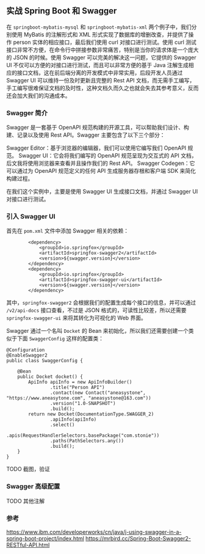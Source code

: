## 实战 Spring Boot 和 Swagger

在 `springboot-mybatis-mysql` 和 `springboot-mybatis-xml` 两个例子中，我们分别使用 MyBatis 的注解形式和 XML 形式实现了数据库的增删改查，并提供了操作 person 实体的相应接口，最后我们使用 curl 对接口进行测试。使用 curl 测试接口非常不方便，在命令行中拼接参数非常痛苦，特别是当你的请求体是一个庞大的 JSON 的时候。使用 Swagger 可以完美的解决这一问题，它提供的 Swagger UI 不仅可以方便的对接口进行测试，而且可以非常方便的基于 Java 注解生成相应的接口文档，这在前后端分离的开发模式中非常实用，后段开发人员通过 Swagger UI 可以维持一份及时更新且完整的 Rest API 文档，而无需手工编写，手工编写很难保证文档的及时性，这种文档久而久之也就会失去其参考意义，反而还会加大我们的沟通成本。

### Swagger 简介

Swagger 是一套基于 OpenAPI 规范构建的开源工具，可以帮助我们设计、构建、记录以及使用 Rest API。Swagger 主要包含了以下三个部分：

Swagger Editor：基于浏览器的编辑器，我们可以使用它编写我们 OpenAPI 规范。
Swagger UI：它会将我们编写的 OpenAPI 规范呈现为交互式的 API 文档，后文我将使用浏览器来查看并且操作我们的 Rest API。
Swagger Codegen：它可以通过为 OpenAPI 规范定义的任何 API 生成服务器存根和客户端 SDK 来简化构建过程。

在我们这个实例中，主要是使用 Swagger UI 生成接口文档，并通过 Swagger UI 对接口进行测试。

### 引入 Swagger UI

首先在 `pom.xml` 文件中添加 Swagger 相关的依赖：

```
        <dependency>
            <groupId>io.springfox</groupId>
            <artifactId>springfox-swagger2</artifactId>
            <version>${swagger.version}</version>
        </dependency>
        <dependency>
            <groupId>io.springfox</groupId>
            <artifactId>springfox-swagger-ui</artifactId>
            <version>${swagger.version}</version>
        </dependency>
```

其中，`springfox-swagger2` 会根据我们的配置生成每个接口的信息，并可以通过 `/v2/api-docs` 接口查看，不过是 JSON 格式的，可读性比较差，所以还需要 `springfox-swagger-ui` 来将其转化为可视化的 Web 界面。

Swagger 通过一个名叫 `Docket` 的 Bean 来初始化，所以我们还需要创建一个类似于下面 `SwaggerConfig` 这样的配置类：

```
@Configuration
@EnableSwagger2
public class SwaggerConfig {

    @Bean
    public Docket docket() {
        ApiInfo apiInfo = new ApiInfoBuilder()
                .title("Person API")
                .contact(new Contact("aneasystone", "https://www.aneasytone.com", "aneasystone@163.com"))
                .version("1.0-SNAPSHOT")
                .build();
        return new Docket(DocumentationType.SWAGGER_2)
                .apiInfo(apiInfo)
                .select()
                .apis(RequestHandlerSelectors.basePackage("com.stonie"))
                .paths(PathSelectors.any())
                .build();
    }
}
```

TODO 截图，验证

### Swagger 高级配置

TODO 其他注解

### 参考

https://www.ibm.com/developerworks/cn/java/j-using-swagger-in-a-spring-boot-project/index.html
https://mrbird.cc/Spring-Boot-Swagger2-RESTful-API.html

